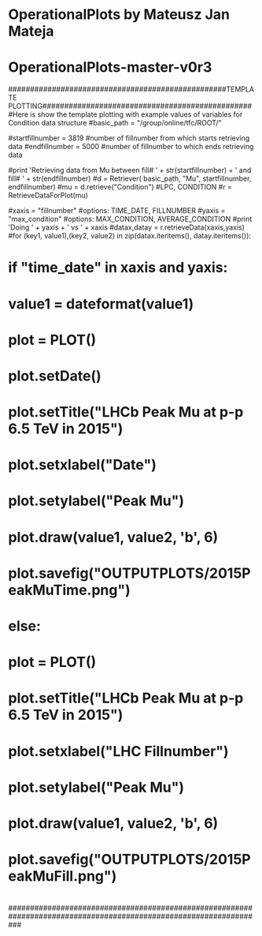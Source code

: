 # OperationalPlots by Mateusz Jan Mateja
# OperationalPlots-master-v0r3

##################################################TEMPLATE PLOTTING################################################
#Here is show the template plotting with example values of variables for Condition data structure
#basic_path = "/group/online/tfc/ROOT/"

#startfillnumber = 3819 #number of fillnumber from which starts retrieving data
#endfillnumber = 5000 #number of fillnumber to which ends retrieving data

#print 'Retrieving data from Mu between fill# ' + str(startfillnumber) + ' and fill# ' + str(endfillnumber)
#d = Retriever( basic_path, "Mu", startfillnumber, endfillnumber)
#mu = d.retrieve("Condition") #LPC, CONDITION
#r = RetrieveDataForPlot(mu)

#xaxis = "fillnumber"  #options: TIME_DATE, FILLNUMBER
#yaxis = "max_condition" #options: MAX_CONDITION, AVERAGE_CONDITION
#print 'Doing ' + yaxis + ' vs ' + xaxis
#datax,datay = r.retrieveData(xaxis,yaxis)
#for (key1, value1),(key2, value2) in zip(datax.iteritems(), datay.iteritems()):
#    if "time_date" in xaxis and yaxis:
#        value1 = dateformat(value1)
#        plot = PLOT()
#        plot.setDate()
#        plot.setTitle("LHCb Peak Mu at p-p 6.5 TeV in 2015")
#        plot.setxlabel("Date")
#        plot.setylabel("Peak Mu")
#        plot.draw(value1, value2, 'b', 6)
#        plot.savefig("OUTPUTPLOTS/2015PeakMuTime.png")
#    else:
#        plot = PLOT()
#        plot.setTitle("LHCb Peak Mu at p-p 6.5 TeV in 2015")
#        plot.setxlabel("LHC Fillnumber")
#        plot.setylabel("Peak Mu")
#        plot.draw(value1, value2, 'b', 6)
#        plot.savefig("OUTPUTPLOTS/2015PeakMuFill.png")
#
###################################################################################################################